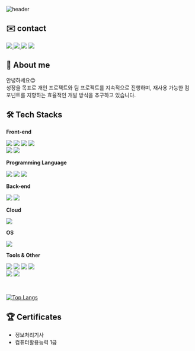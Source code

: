![header](https://capsule-render.vercel.app/api?type=waving&color=auto&height=300&section=header&text=bbbbmo's%20GitHub&fontSize=90)

## ✉️ contact

<p>
  <a href="https://bbbbbmo.tistory.com/">
    <img src="https://img.shields.io/badge/Tistory Blog-ed7409?style=flat&logo=tistory">
  </a>
  <a href="https://www.notion.so/3d3f5b9a5daf4f3aaceed4cd01e7e91a?pvs=4">
    <img src="https://img.shields.io/badge/Notion Blog-ffffff?style=flat&logo=notion&logoColor=black">
  </a>
  <img src="https://img.shields.io/badge/aqw20501@naver.com-05f72d?style=flat&logo=naver&logoColor=black">
  <a href="https://www.notion.so/13af855fd81c80e18254e1cda588f408">
    <img src="https://img.shields.io/badge/My Portfolio-6e05f7?style=flat&logo=rocket&logoColor=#D33847">
  </a>
</p>

## 👤 About me

안녕하세요😊
<br>
성장을 목표로 개인 프로젝트와 팀 프로젝트를 지속적으로 진행하며, 재사용 가능한 컴포넌트를 지향하는 효율적인 개발 방식을 추구하고 있습니다.

## 🛠️ Tech Stacks

**Front-end**

<img src="https://img.shields.io/badge/react-%2361DAFB.svg?&style=for-the-badge&logo=react&logoColor=black" /> <img src="https://img.shields.io/badge/styled--components-%23DB7093.svg?&style=for-the-badge&logo=styled-components&logoColor=white" /> <img src="https://img.shields.io/badge/vue.js-%234FC08D.svg?&style=for-the-badge&logo=vue.js&logoColor=white" /> <img src="https://img.shields.io/badge/vuetify-%231867C0.svg?&style=for-the-badge&logo=vuetify&logoColor=white" />
<br>
<img src="https://img.shields.io/badge/typescript-%233178C6.svg?&style=for-the-badge&logo=typescript&logoColor=white" /> <img src="https://img.shields.io/badge/sass-%23CC6699.svg?&style=for-the-badge&logo=sass&logoColor=white" />

**Programming Language**

<img src="https://img.shields.io/badge/javascript-%23F7DF1E.svg?&style=for-the-badge&logo=javascript&logoColor=black" /> <img src="https://img.shields.io/badge/python-%233776AB.svg?&style=for-the-badge&logo=python&logoColor=white" /> <img src="https://img.shields.io/badge/c%2B%2B-%2300599C.svg?&style=for-the-badge&logo=c%2B%2B&logoColor=white" />

**Back-end**

<img src="https://img.shields.io/badge/mariadb-%23003545.svg?&style=for-the-badge&logo=mariadb&logoColor=white" /> <img src="https://img.shields.io/badge/php-%23777BB4.svg?&style=for-the-badge&logo=php&logoColor=white" />

**Cloud**

<img src="https://img.shields.io/badge/amazon%20aws-%23232F3E.svg?&style=for-the-badge&logo=amazon%20aws&logoColor=white" />

**OS**

<img src="https://img.shields.io/badge/ubuntu-%23E95420.svg?&style=for-the-badge&logo=ubuntu&logoColor=white" />

**Tools & Other**

<img src="https://img.shields.io/badge/postman-%23FF6C37.svg?&style=for-the-badge&logo=postman&logoColor=white" /> <img src="https://img.shields.io/badge/slack-%234A154B.svg?&style=for-the-badge&logo=slack&logoColor=white" /> <img src="https://img.shields.io/badge/jira-%230052CC.svg?&style=for-the-badge&logo=jira&logoColor=white" /> <img src="https://img.shields.io/badge/notion-%23000000.svg?&style=for-the-badge&logo=notion&logoColor=white" />
<br>
<img src="https://img.shields.io/badge/firebase-%23FFCA28.svg?&style=for-the-badge&logo=firebase&logoColor=black" /> <img src="https://img.shields.io/badge/supabase-%233ECF8E.svg?&style=for-the-badge&logo=supabase&logoColor=white" />

<br>

[![Top Langs](https://github-readme-stats.vercel.app/api/top-langs/?username=bbbbmo&layout=compact)](https://github.com/bbbbmo/github-readme-stats)

## 🏆 Certificates

- 정보처리기사
- 컴퓨터활용능력 1급
